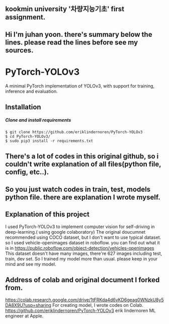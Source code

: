 ## kookmin university '차량지능기초' first assignment.
## Hi I'm juhan yoon. there's summary below the lines. please read the lines before see my sources.

# PyTorch-YOLOv3
A minimal PyTorch implementation of YOLOv3, with support for training, inference and evaluation.

## Installation
##### Clone and install requirements
    $ git clone https://github.com/eriklindernoren/PyTorch-YOLOv3
    $ cd PyTorch-YOLOv3/
    $ sudo pip3 install -r requirements.txt

## There's a lot of codes in this original github, so i couldn't write explanation of all files(python file, config, etc..).

## So you just watch codes in train, test, models python file. there are explanation I wrote myself.

## Explanation of this project
I used PyTorch-YOLOv3 to implement computer vision for self-driving in deep-learning.( using google colaboratory)
The original doucumnet recommended using COCO dataset, but I don't want to use typical dataset.
so I used vehicle-openimages dataset in roboflow. you can find out what it is in https://public.roboflow.com/object-detection/vehicles-openimages
This dataset doesn't have many images, there're 627 images including test, train, dev set.
So I trained my model more than usual. please keep in your mind and see my model.

## Address of colab and original document I forked from.
https://colab.research.google.com/drive/1tFRKda4d6vKD6geag0WNzkU8y5DA8X9U?usp=sharing For creating model, I wrote codes on Colab.
https://github.com/eriklindernoren/PyTorch-YOLOv3 erik lindernoren ML engineer at Apple.
